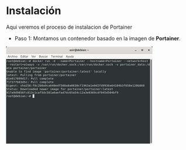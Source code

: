 # Instalación
Aqui veremos el proceso de instalacion de Portainer
- Paso 1:
Montamos un contenedor basado en la imagen de **Portainer**.

![Contedor con la imagen Portainer](imagenes/1.jpg)
